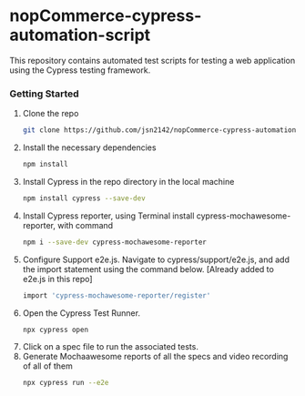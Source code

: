# nopCommerce-cypress-automation-script
This repository contains automated test scripts for testing a web application using the Cypress testing framework.

### Getting Started

1. Clone the repo
   ```sh
   git clone https://github.com/jsn2142/nopCommerce-cypress-automation-script.git
   ```
2. Install the necessary dependencies
   ```sh
   npm install
   ``` 
3. Install Cypress in the repo directory in the local machine
   ```sh
   npm install cypress --save-dev
   ``` 
4. Install Cypress reporter, using Terminal install cypress-mochawesome-reporter, with command
   ```sh
   npm i --save-dev cypress-mochawesome-reporter
   ```
5. Configure Support e2e.js. Navigate to cypress/support/e2e.js, and add the import statement using the command below. [Already added to e2e.js in this repo]
   ```sh
   import 'cypress-mochawesome-reporter/register'
   ```
4. Open the Cypress Test Runner.
   ```sh
   npx cypress open
   ```
5. Click on a spec file to run the associated tests. 
6. Generate Mochaawesome reports of all the specs and video recording of all of them
   ```sh
   npx cypress run --e2e
   ```
